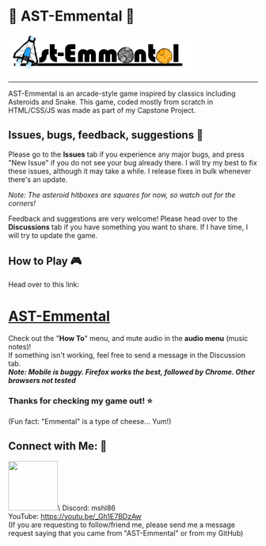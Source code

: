 # :rocket: AST-Emmental :cheese:
![AstEmmental Title](AstEmmentalTitle.png)

---
AST-Emmental is an arcade-style game inspired by classics including Asteroids and Snake. 
This game, coded mostly from scratch in HTML/CSS/JS was made as part of my Capstone Project.

## Issues, bugs, feedback, suggestions :ant:
Please go to the **Issues** tab if you experience any major bugs, and press "New Issue" if you do not see your bug already there.
I will try my best to fix these issues, although it may take a while. I release fixes in bulk whenever there's an update.

*Note: The asteroid hitboxes are squares for now, so watch out for the corners!*

Feedback and suggestions are very welcome! Please head over to the **Discussions** tab if you have something you want to share.
If I have time, I will try to update the game.

## How to Play :video_game:
Head over to this link: 
# [AST-Emmental](https://mshl2299.github.io/Ast-Emmental/) 
Check out the "**How To**" menu, and mute audio in the **audio menu** (music notes)!\
If something isn't working, feel free to send a message in the Discussion tab.\
***Note: Mobile is buggy. Firefox works the best, followed by Chrome. Other browsers not tested***

### Thanks for checking my game out! :star:

(Fun fact: "Emmental" is a type of cheese... Yum!)

## Connect with Me: :speech_balloon:
[<img src="https://raw.githubusercontent.com/rahuldkjain/github-profile-readme-generator/master/src/images/icons/Social/instagram.svg" width="100" height="100">](https://instagram.com/mshl_1209_)\
Discord: mshl86\
YouTube: https://youtu.be/_Gh1E7BDzAw \
(If you are requesting to follow/friend me, please send me a message request saying that you came from "AST-Emmental" or from my GitHub)
